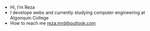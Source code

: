 -  Hi, I’m Reza
-  I develope webs and currently studying computer engineering at Algonquin College
-  How to reach me reza.mrd@outlook.com

<!---
rezamrd/rezamrd is a ✨ special ✨ repository because its `README.md` (this file) appears on your GitHub profile.
You can click the Preview link to take a look at your changes.
--->
